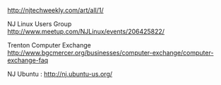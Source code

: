 <http://njtechweekly.com/art/all/1/>

NJ Linux Users Group <http://www.meetup.com/NJLinux/events/206425822/>

Trenton Computer Exchange
<http://www.bgcmercer.org/businesses/computer-exchange/computer-exchange-faq>

NJ Ubuntu : <http://nj.ubuntu-us.org/>
